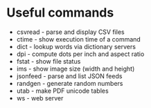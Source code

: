 # Useful commands

* csvread - parse and display CSV files
* ctime - show execution time of a command
* dict - lookup words via dictionary servers
* dpi - compute  dots per inch and aspect ratio
* fstat - show file status
* ims - show image size (width and height)
* jsonfeed - parse and list JSON feeds
* randgen - generate random numbers
* utab - make PDF unicode tables
* ws - web server



